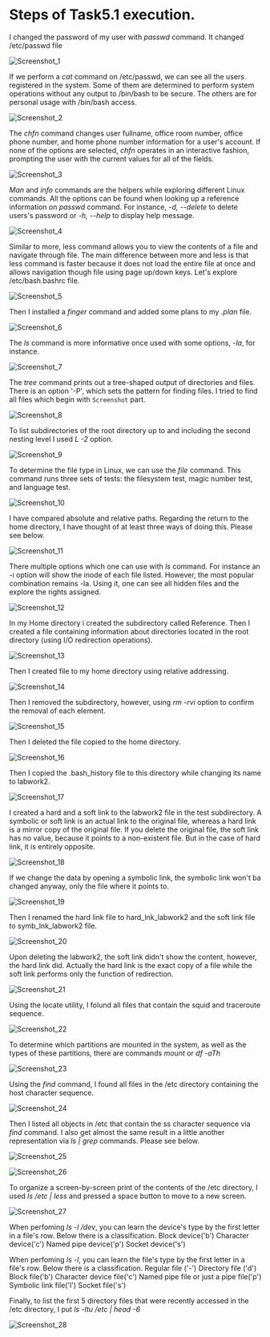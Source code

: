 # Steps of Task5.1 execution.

I changed the password of my user with *passwd* command.
It changed /etc/passwd file

![Screenshot_1](Screenshots/1.jpg)

If we perform a *cat* command on /etc/passwd, we can see all the users registered in the system.
Some of them are determined to perform system operations without any output to /bin/bash to be secure.
The others are for personal usage with /bin/bash access.

![Screenshot_2](Screenshots/2.jpg)

The *chfn* command changes user fullname, office room number, office phone number, and home phone number information for a user's account.
If none of the options are selected, *chfn* operates in an interactive fashion, prompting the user with the current values for all of the fields.

![Screenshot_3](Screenshots/3.jpg)

*Man* and *info* commands are the helpers while exploring different Linux commands.
All the options can be found when looking up a reference information on *passwd* command.
For instance, *-d, --delete* to delete users's password or *-h, --help* to display help message.

![Screenshot_4](Screenshots/4.jpg)

Similar to more, less command allows you to view the contents of a file and navigate through file. 
The main difference between more and less is that less command is faster because it does not load the entire file at once and allows navigation though file using page up/down keys.
Let's explore /etc/bash.bashrc file.

![Screenshot_5](Screenshots/5.jpg)

Then I installed a *finger* command and added some plans to my *.plan* file.

![Screenshot_6](Screenshots/6.jpg)

The *ls* command is more informative once used with some options, *-la*, for instance.

![Screenshot_7](Screenshots/7.jpg)

The *tree* command prints out a tree-shaped output of directories and files.
There is an option '-P', which sets the pattern for finding files.
I tried to find all files which begin with `Screenshot` part.

![Screenshot_8](Screenshots/8.jpg)

To list subdirectories of the root directory up to and including the second nesting level I used *L -2* option.

![Screenshot_9](Screenshots/9.jpg)

To determine the file type in Linux, we can use the *file* command. This command runs three sets of tests: the filesystem test, magic number test, and language test.

![Screenshot_10](Screenshots/10.jpg)

I have compared absolute and relative paths.
Regarding the return to the home directory, I have thought of at least three ways of doing this.
Please see below.

![Screenshot_11](Screenshots/11.jpg)

There multiple options which one can use with *ls* command.
For instance an -i option will show the inode of each file listed.
However, the most popular combination remains -la. Using it, one can see all hidden files and the explore the rights assigned.

![Screenshot_12](Screenshots/12.jpg)

In my Home directory i created the subdirectory called Reference.
Then I created a file containing information about directories located in the root directory (using I/O redirection operations).

![Screenshot_13](Screenshots/13.jpg)

Then I created file to my home directory using relative addressing.

![Screenshot_14](Screenshots/14.jpg)

Then I removed the subdirectory, however, using *rm -rvi* option to confirm the removal of each element.

![Screenshot_15](Screenshots/15.jpg)

Then I deleted the file copied to the home directory.

![Screenshot_16](Screenshots/16.jpg)

Then I copied the .bash_history file to this directory while changing its name to labwork2.

![Screenshot_17](Screenshots/17.jpg)

I created a hard and a soft link to the labwork2 file in the test subdirectory.
A symbolic or soft link is an actual link to the original file, whereas a hard link is a mirror copy of the original file. 
If you delete the original file, the soft link has no value, because it points to a non-existent file. 
But in the case of hard link, it is entirely opposite.

![Screenshot_18](Screenshots/18.jpg)

If we change the data by opening a symbolic link, the symbolic link won't ba changed anyway, only the file where it points to.

![Screenshot_19](Screenshots/19.jpg)

Then I renamed the hard link file to hard_lnk_labwork2 and the soft link file to symb_lnk_labwork2 file.

![Screenshot_20](Screenshots/20.jpg)

Upon deleting the labwork2, the soft link didn't show the content, however, the hard link did.
Actually the hard link is the exact copy of a file while the soft link performs only the function of redirection.

![Screenshot_21](Screenshots/21.jpg)

Using the locate utility, I folund all files that contain the squid and traceroute sequence.

![Screenshot_22](Screenshots/22.jpg)

To determine which partitions are mounted in the system, as well as the types of these partitions, there are commands *mount* or *df -aTh*

![Screenshot_23](Screenshots/23.jpg)

Using the *find* command, I found all files in the /etc directory containing the host character sequence.

![Screenshot_24](Screenshots/24.jpg)

Then I listed all objects in /etc that contain the ss character sequence via *find* command.
I also get almost the same result in a little another representation via *ls | grep* commands.
Please see below.

![Screenshot_25](Screenshots/25.jpg)

![Screenshot_26](Screenshots/26.jpg)

To organize a screen-by-screen print of the contents of the /etc directory, I used *ls /etc | less* and pressed a space button to move to a new screen.

![Screenshot_27](Screenshots/27.jpg)

When perfoming *ls -l /dev*, you can learn the device's type by the first letter in a file's row. Below there is a classification.
Block device('b')
Character device('c')
Named pipe device('p')
Socket device('s')

When perfoming *ls -l*, you can learn the file's type by the first letter in a file's row. Below there is a classification.
Regular file ('-')
Directory file ('d')
Block file('b')
Character device file('c')
Named pipe file or just a pipe file('p')
Symbolic link file('l')
Socket file('s')

Finally, to list the first 5 directory files that were recently accessed in the /etc directory, I put *ls -ltu /etc | head -6*

![Screenshot_28](Screenshots/28.jpg)



